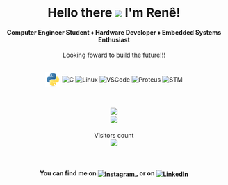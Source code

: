 <div align="center">
  <h1>Hello there <img src="https://raw.githubusercontent.com/MartinHeinz/MartinHeinz/master/wave.gif" width="30px">
 I'm Renê!</h1>
  <h4>Computer Engineer Student ♦ Hardware Developer ♦ Embedded Systems Enthusiast</h4>
  <p>Looking foward to build the future!!!</p>
</div>
<div style="display: inline_block"><br>
  
<div align = "center">
  <img align="center" alt="Python" width="35" src="https://raw.githubusercontent.com/devicons/devicon/master/icons/python/python-original.svg">
  <img align="center" alt="C" width="35px" src="https://cdn.iconscout.com/icon/free/png-512/c-programming-569564.png">
  <img align="center" alt="Linux" width="35px" src="https://cdn-icons-png.flaticon.com/512/6124/6124995.png">
  <img align="center" alt="VSCode" width="35px" src="https://code.visualstudio.com/assets/images/code-stable.png">
  <img align="center" alt="Proteus" width="35px" src="https://www.labcenter.com/images/logo.png">
  <img align="center" alt="STM" width="35px" src="https://cdn.freebiesupply.com/logos/large/2x/st-microelectronics-1-logo-png-transparent.png">
</div>
  
<div style="display: inline_block"><br>
<br>
<p align="center">
  <img src="https://github-readme-stats.vercel.app/api?username=rene-correa&theme=chartreuse-dark&show_icons=ture&count_private=true&hide=stars&include_all_commits=true&icon_color=3EB489&hide_border=true&border_radius=20&bg_color=DEG,002512,005025,3EB489"/>
  <br>
  <img src="http://github-readme-streak-stats.herokuapp.com?user=rene-correa&theme=soft-green&date_format=M%20j%5B%2C%20Y%5D&hide_border=true&type=svg"/>
  <br><br>
  Visitors count
  <br>
  <img src="https://profile-counter.glitch.me/rene-correa/count.svg" />
</p>
<div style="display: inline_block">  
  
<div align = "center">
  <br>
  <h4>
    You can find me on 
    <a href="https://www.instagram.com/rene_correa_/">
      <img alt="Instagram" align="center" width="25px" src="https://i.imgur.com/M6yBwxS.png">
    </a>
    , or on
    <a href="https://www.linkedin.com/in/ren%C3%AA-n-corr%C3%AAa-48b9ab195">
      <img alt="LinkedIn" align="center" width="25px" src="https://cdn-icons-png.flaticon.com/512/174/174857.png">
    </a>
  </h4>
</div>


<!--
Here are some ideas to get you started:

- 🔭 I’m currently working on ...
- 🌱 I’m currently learning ...
- 👯 I’m looking to collaborate on ...
- 🤔 I’m looking for help with ...
- 💬 Ask me about ...
- 📫 How to reach me: ...
- 😄 Pronouns: ...
- ⚡ Fun fact: ...

Future Ideas:
https://towardsdatascience.com/build-a-stunning-readme-for-your-github-profile-9b80434fe5d7
https://github.com/abhisheknaiidu/awesome-github-profile-readme

https://github.com/rahuldkjain/github-profile-readme-generator

https://github.com/DenverCoder1/github-readme-streak-stats
https://github.com/anuraghazra/github-readme-stats/blob/master/themes/README.md

https://github.com/kittinan/spotify-github-profile
https://github.com/Ileriayo/markdown-badges
https://github.com/DenverCoder1/readme-typing-svg

https://github.com/Raymo111/Raymo111
https://github.com/natemoo-re/natemoo-re
https://github.com/CyrisXD/CyrisXD
-->
